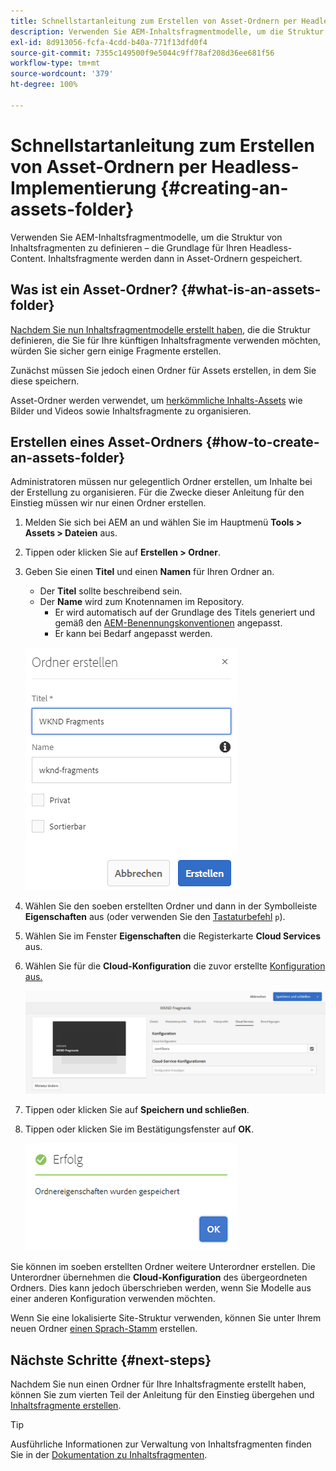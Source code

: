 ```yaml
---
title: Schnellstartanleitung zum Erstellen von Asset-Ordnern per Headless-Implementierung
description: Verwenden Sie AEM-Inhaltsfragmentmodelle, um die Struktur von Inhaltsfragmenten zu definieren – die Grundlage für Ihren Headless-Content.
exl-id: 8d913056-fcfa-4cdd-b40a-771f13dfd0f4
source-git-commit: 7355c149500f9e5044c9ff78af208d36ee681f56
workflow-type: tm+mt
source-wordcount: '379'
ht-degree: 100%

---
```


# Schnellstartanleitung zum Erstellen von Asset-Ordnern per Headless-Implementierung {#creating-an-assets-folder}

Verwenden Sie AEM-Inhaltsfragmentmodelle, um die Struktur von Inhaltsfragmenten zu definieren – die Grundlage für Ihren Headless-Content. Inhaltsfragmente werden dann in Asset-Ordnern gespeichert.

## Was ist ein Asset-Ordner? {#what-is-an-assets-folder}

[Nachdem Sie nun Inhaltsfragmentmodelle erstellt haben](create-content-model.md), die die Struktur definieren, die Sie für Ihre künftigen Inhaltsfragmente verwenden möchten, würden Sie sicher gern einige Fragmente erstellen.

Zunächst müssen Sie jedoch einen Ordner für Assets erstellen, in dem Sie diese speichern.

Asset-Ordner werden verwendet, um [herkömmliche Inhalts-Assets](/help/assets/manage-assets.md) wie Bilder und Videos sowie Inhaltsfragmente zu organisieren.

## Erstellen eines Asset-Ordners {#how-to-create-an-assets-folder}

Administratoren müssen nur gelegentlich Ordner erstellen, um Inhalte bei der Erstellung zu organisieren. Für die Zwecke dieser Anleitung für den Einstieg müssen wir nur einen Ordner erstellen.

1. Melden Sie sich bei AEM an und wählen Sie im Hauptmenü **Tools > Assets > Dateien** aus.
1. Tippen oder klicken Sie auf **Erstellen > Ordner**.
1. Geben Sie einen **Titel** und einen **Namen** für Ihren Ordner an.
   * Der **Titel** sollte beschreibend sein.
   * Der **Name** wird zum Knotennamen im Repository.
      * Er wird automatisch auf der Grundlage des Titels generiert und gemäß den [AEM-Benennungskonventionen](/help/sites-developing/naming-conventions.md) angepasst.
      * Er kann bei Bedarf angepasst werden.

   ![Ordner erstellen](assets/assets-folder-create.png)
1. Wählen Sie den soeben erstellten Ordner und dann in der Symbolleiste **Eigenschaften** aus (oder verwenden Sie den [Tastaturbefehl](/help/sites-authoring/keyboard-shortcuts.md) `p`).
1. Wählen Sie im Fenster **Eigenschaften** die Registerkarte **Cloud Services** aus.
1. Wählen Sie für die **Cloud-Konfiguration** die zuvor erstellte [Konfiguration aus.](create-configuration.md)

   ![Konfigurieren des Asset-Ordners](assets/assets-folder-configure.png)
1. Tippen oder klicken Sie auf **Speichern und schließen**.
1. Tippen oder klicken Sie im Bestätigungsfenster auf **OK**.

   ![Bestätigungsfenster](assets/assets-folder-confirmation.png)

Sie können im soeben erstellten Ordner weitere Unterordner erstellen. Die Unterordner übernehmen die **Cloud-Konfiguration** des übergeordneten Ordners. Dies kann jedoch überschrieben werden, wenn Sie Modelle aus einer anderen Konfiguration verwenden möchten.

Wenn Sie eine lokalisierte Site-Struktur verwenden, können Sie unter Ihrem neuen Ordner [einen Sprach-Stamm](/help/assets/multilingual-assets.md) erstellen.

## Nächste Schritte {#next-steps}

Nachdem Sie nun einen Ordner für Ihre Inhaltsfragmente erstellt haben, können Sie zum vierten Teil der Anleitung für den Einstieg übergehen und [Inhaltsfragmente erstellen](create-content-fragment.md).

>[!TIP]
>
>Ausführliche Informationen zur Verwaltung von Inhaltsfragmenten finden Sie in der [Dokumentation zu Inhaltsfragmenten](/help/assets/content-fragments/content-fragments.md).
